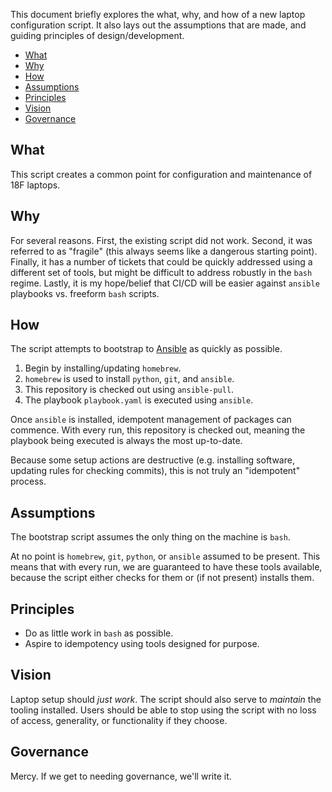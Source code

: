 
This document briefly explores the what, why, and how of a new laptop configuration script. It also lays out the assumptions that are made, and guiding principles of design/development.

- [What](#what)
- [Why](#why)
- [How](#how)
- [Assumptions](#assumptions)
- [Principles](#principles)
- [Vision](#vision)
- [Governance](#governance)

## What

This script creates a common point for configuration and maintenance of 18F laptops.

## Why

For several reasons. First, the existing script did not work. Second, it was referred to as "fragile" (this always seems like a dangerous starting point). Finally, it has a number of tickets that could be quickly addressed using a different set of tools, but might be difficult to address robustly in the `bash` regime. Lastly, it is my hope/belief that CI/CD will be easier against `ansible` playbooks vs. freeform `bash` scripts.

## How

The script attempts to bootstrap to [Ansible](https://www.ansible.com/) as quickly as possible. 

1. Begin by installing/updating `homebrew`. 
2. `homebrew` is used to install `python`, `git`, and `ansible`.
3.  This repository is checked out using `ansible-pull`.
4.  The playbook `playbook.yaml` is executed using `ansible`.

Once `ansible` is installed, idempotent management of packages can commence. With every run, this repository is checked out, meaning the playbook being executed is always the most up-to-date.

Because some setup actions are destructive (e.g. installing software, updating rules for checking commits), this is not truly an "idempotent" process. 

## Assumptions

The bootstrap script assumes the only thing on the machine is `bash`. 

At no point is `homebrew`, `git`, `python`, or `ansible` assumed to be present. This means that with every run, we are guaranteed to have these tools available, because the script either checks for them or (if not present) installs them.

## Principles

- Do as little work in `bash` as possible.
- Aspire to idempotency using tools designed for purpose.

## Vision

Laptop setup should *just work*. The script should also serve to *maintain* the tooling installed. Users should be able to stop using the script with no loss of access, generality, or functionality if they choose.

## Governance

Mercy. If we get to needing governance, we'll write it.




